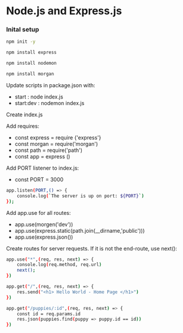 # Node.js and Express.js

### Inital setup

```sh
npm init -y
```

```sh
npm install express
```

```sh
npm install nodemon
```

```sh
npm install morgan
```

Update scripts in package.json with:

- start : node index.js
- start:dev : nodemon index.js

Create index.js

Add requires:

- const express = require {'express'}
- const morgan = require('morgan')
- const path = require('path')
- const app = express ()

Add PORT listener to index.js:

- const PORT = 3000
```sh
app.listen(PORT,() => {
    console.log(`The server is up on port: ${PORT}`)
});
```

Add app.use for all routes:

- app.use(morgen('dev'))
- app.use(express.static(path.join(__dirname,'public')))
- app.use(express.json())

Create routes for server requests. If it is not the end-route, use next():

```sh
app.use("*",(req, res, next) => {
    console.log(req.method, req.url)
    next();
})
```

```sh
app.get("/",(req, res, next) => {
    res.send("<h1> Hello World - Home Page </h1>")
})
```

```sh
app.get("/puppies/:id",(req, res, next) => {
    const id = req.params.id
    res.json(puppies.find(puppy => puppy.id == id))
})
```